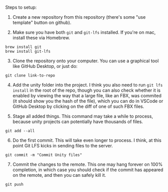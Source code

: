Steps to setup:
1. Create a new repository from this repository (there's some "use template" button on github).

2. Make sure you have both `git` and `git-lfs` installed. If you're on mac, install these via Homebrew.
```
brew install git
brew install git-lfs
```

3. Clone the repository onto your computer. You can use a graphical tool like GitHub Desktop, or just do:
```
git clone link-to-repo
```

4. Add the unity folder into the project.
   I think you also need to run `git lfs install` in the root of the repo, though you can also check whether it is enabled by viewing the way that a large file, like an FBX, was commited (it should show you the hash of the file), which you can do in VSCode or GitHub Desktop by clicking on the diff of one of such FBX files.

5. Stage all added things. This command may take a while to process, because unity projects can potentially have thousands of files.
```
git add --all
```

6. Do the first commit. This will take even longer to process. I think, at this point Git LFS kicks in sending files to the server.
```
git commit -m "Commit Unity files"
```

7. Commit the changes to the remote. This one may hang forever on 100% completion, in which case you should check if the commit has appeared on the remote, and then you can safely kill it.
```
git push
```